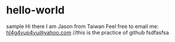 # hello-world
sample
Hi there
I am Jason from Taiwan
Feel free to email me: hl4g4vup4vu@yahoo.com
//this is the practice of github
fsdfasfsa

